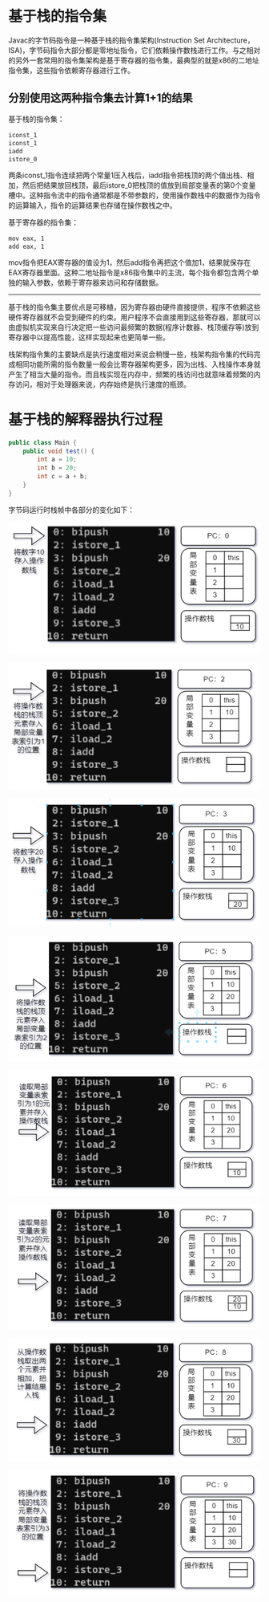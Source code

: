 # 基于栈的指令集

Javac的字节码指令是一种基于栈的指令集架构(Instruction Set Architecture，ISA)，字节码指令大部分都是零地址指令，它们依赖操作数栈进行工作。与之相对的另外一套常用的指令集架构是基于寄存器的指令集，最典型的就是x86的二地址指令集，这些指令依赖寄存器进行工作。

## 分别使用这两种指令集去计算1+1的结果

基于栈的指令集：

```
iconst_1
iconst_1
iadd
istore_0
```

两条iconst_1指令连续把两个常量1压入栈后，iadd指令把栈顶的两个值出栈、相加，然后把结果放回栈顶，最后istore_0把栈顶的值放到局部变量表的第0个变量槽中。这种指令流中的指令通常都是不带参数的，使用操作数栈中的数据作为指令的运算输入，指令的运算结果也存储在操作数栈之中。

基于寄存器的指令集：

```
mov eax, 1
add eax, 1
```

mov指令把EAX寄存器的值设为1，然后add指令再把这个值加1，结果就保存在EAX寄存器里面。这种二地址指令是x86指令集中的主流，每个指令都包含两个单独的输入参数，依赖于寄存器来访问和存储数据。

---

基于栈的指令集主要优点是可移植，因为寄存器由硬件直接提供，程序不依赖这些硬件寄存器就不会受到硬件的约束。用户程序不会直接用到这些寄存器，那就可以由虚拟机实现来自行决定把一些访问最频繁的数据(程序计数器、栈顶缓存等)放到寄存器中以提高性能，这样实现起来也更简单一些。

栈架构指令集的主要缺点是执行速度相对来说会稍慢一些，栈架构指令集的代码完成相同功能所需的指令数量一般会比寄存器架构更多，因为出栈、入栈操作本身就产生了相当大量的指令。而且栈实现在内存中，频繁的栈访问也就意味着频繁的内存访问，相对于处理器来说，内存始终是执行速度的瓶颈。

# 基于栈的解释器执行过程

```java
public class Main {
    public void test() {
        int a = 10;
        int b = 20;
        int c = a + b;
    }
}
```

字节码运行时栈帧中各部分的变化如下：

![](./img/stack1.png)

![](./img/stack2.png)

![](./img/stack3.png)

![](./img/stack4.png)

![](./img/stack5.png)

![](./img/stack6.png)

![](./img/stack7.png)

![](./img/stack8.png)
